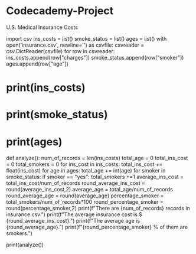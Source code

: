 # Codecademy-Project
U.S. Medical Insurance Costs

import csv
ins_costs = list()
smoke_status = list()
ages = list()
with open('insurance.csv', newline='') as csvfile:
    csvreader = csv.DictReader(csvfile)
    for row in csvreader:
        ins_costs.append(row["charges"])
        smoke_status.append(row["smoker"])
        ages.append(row["age"])
# print(ins_costs)
# print(smoke_status)
# print(ages)

def analyze():
    num_of_records = len(ins_costs)
    total_age = 0
    total_ins_cost = 0
    total_smokers = 0
    for ins_cost in ins_costs:
        total_ins_cost += float(ins_cost)
    for age in ages:
        total_age += int(age)
    for smoker in smoke_status:
        if smoker == "yes":
            total_smokers +=1
    average_ins_cost = total_ins_cost/num_of_records
    round_average_ins_cost = round(average_ins_cost,2)
    average_age = total_age/num_of_records
    round_average_age = round(average_age)
    percentage_smoker = total_smokers/num_of_records*100
    round_percentage_smoker = round(percentage_smoker,2)
    print(f"There are {num_of_records} records in insurance.csv.")
    print(f"The average insurance cost is $ {round_average_ins_cost}.")
    print(f"The average age is {round_average_age}.")
    print(f"{round_percentage_smoker} % of them are smokers.")
 
    
print(analyze())
